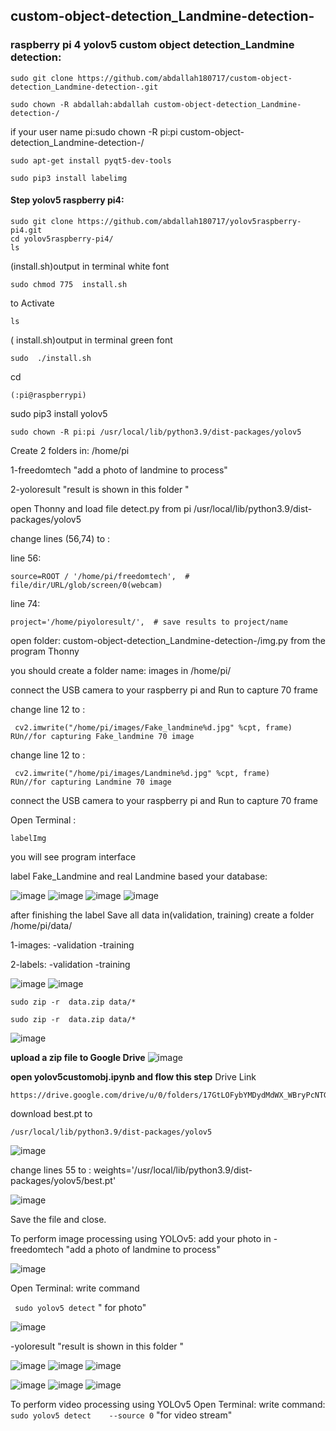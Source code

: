 ## custom-object-detection_Landmine-detection-
### raspberry pi 4 yolov5 custom object detection_Landmine detection: 

```
sudo git clone https://github.com/abdallah180717/custom-object-detection_Landmine-detection-.git

sudo chown -R abdallah:abdallah custom-object-detection_Landmine-detection-/ 
```
if your user name pi:sudo chown -R pi:pi custom-object-detection_Landmine-detection-/

```
sudo apt-get install pyqt5-dev-tools

sudo pip3 install labelimg
```
#### Step  yolov5 raspberry pi4:  

```
sudo git clone https://github.com/abdallah180717/yolov5raspberry-pi4.git
cd yolov5raspberry-pi4/
ls   
```
(install.sh)output in terminal white font

```
sudo chmod 775  install.sh
```
to Activate

```
ls
```
( install.sh)output in terminal green font
```
sudo  ./install.sh
```
cd
```  
(:pi@raspberrypi)

```
sudo pip3 install yolov5
```
sudo chown -R pi:pi /usr/local/lib/python3.9/dist-packages/yolov5
```
Create 2 folders in: /home/pi

1-freedomtech   "add a photo of landmine to process"

2-yoloresult     "result is  shown in this folder "

open Thonny and load file detect.py from 
pi /usr/local/lib/python3.9/dist-packages/yolov5

change lines (56,74)  to :

line 56:
```
source=ROOT / '/home/pi/freedomtech',  # file/dir/URL/glob/screen/0(webcam)
```
line 74:

```
project='/home/piyoloresult/',  # save results to project/name
```



open folder: custom-object-detection_Landmine-detection-/img.py from the program  Thonny

you should create a folder name:  images in /home/pi/


connect the USB camera  to your raspberry pi and Run to capture 70 frame 


change line 12 to :
```
 cv2.imwrite("/home/pi/images/Fake_landmine%d.jpg" %cpt, frame) 
RUn//for capturing Fake_landmine 70 image
```
change line 12 to :
```
 cv2.imwrite("/home/pi/images/Landmine%d.jpg" %cpt, frame)
RUn//for capturing Landmine 70 image
```

connect the USB camera  to your raspberry pi and Run to capture 70 frame 

Open Terminal :
```
labelImg  
```
you will see program interface

label Fake_Landmine and real Landmine based your database:


![image](https://github.com/abdallah180717/custom-object-detection_Landmine-detection-/assets/90546119/e6f2ae9b-bb05-45ad-a9c3-bc69a87cb355)
![image](https://github.com/abdallah180717/custom-object-detection_Landmine-detection-/assets/90546119/11cc2a04-984f-4bbf-8c8a-f0c4a59cd926)
![image](https://github.com/abdallah180717/custom-object-detection_Landmine-detection-/assets/90546119/760b62eb-59be-4634-9379-bab7e84daac4)
![image](https://github.com/abdallah180717/custom-object-detection_Landmine-detection-/assets/90546119/0c80742c-03ee-4454-bf8c-6808acd086a5)

after finishing  the label Save all data in(validation,
training)   create a folder  /home/pi/data/

1-images:
-validation
-training

2-labels:
-validation
-training

![image](https://github.com/abdallah180717/custom-object-detection_Landmine-detection-/assets/90546119/489b41cf-ff43-4100-b4bd-ae7ec0de2f40)
![image](https://github.com/abdallah180717/custom-object-detection_Landmine-detection-/assets/90546119/875dbffb-95c8-4638-8c2f-e081f38b9201)

```
sudo zip -r  data.zip data/*
```

```
sudo zip -r  data.zip data/*
```
![image](https://github.com/abdallah180717/custom-object-detection_Landmine-detection-/assets/90546119/d1b2a6c8-b656-4df2-88d7-b2f695e3f606)

**upload a zip file to Google Drive**
![image](https://github.com/abdallah180717/custom-object-detection_Landmine-detection-/assets/90546119/e9af1b25-3509-4099-96c6-baa18582d0f0)

**open yolov5customobj.ipynb and flow this step**
Drive Link
```
https://drive.google.com/drive/u/0/folders/17GtLOFybYMDydMdWX_WBryPcNTG1HhSD
```


download  best.pt to 
```
/usr/local/lib/python3.9/dist-packages/yolov5
```
![image](https://github.com/abdallah180717/custom-object-detection_Landmine-detection-/assets/90546119/ea32ac16-7d8f-436b-aadd-b1569b94fbd0)

change lines 55  to :  weights='/usr/local/lib/python3.9/dist-packages/yolov5/best.pt'

 ![image](https://github.com/abdallah180717/custom-object-detection_Landmine-detection-/assets/90546119/eeee591a-033d-428a-8740-5c252aafa2ad)

Save the file and close.

To perform image processing using YOLOv5:
add your photo in 
-freedomtech   "add a photo of landmine to process"

![image](https://github.com/abdallah180717/custom-object-detection_Landmine-detection-/assets/90546119/8a3caf09-a6c5-41d6-bd27-e36fc402955e)


Open Terminal: write command 

``` sudo yolov5 detect```     " for photo"

![image](https://github.com/abdallah180717/custom-object-detection_Landmine-detection-/assets/90546119/f1d30d7b-9e17-48fa-a65f-ca661a91168a)



-yoloresult     "result is shown in this folder "

![image](https://github.com/abdallah180717/custom-object-detection_Landmine-detection-/assets/90546119/c045cae5-169e-443c-bb71-0fb2c25293e8)
![image](https://github.com/abdallah180717/custom-object-detection_Landmine-detection-/assets/90546119/541bf037-3e9d-4c47-850c-2ccf1f507944)
![image](https://github.com/abdallah180717/custom-object-detection_Landmine-detection-/assets/90546119/06b3f99c-5be1-4ddb-8a69-cea4d3b00203)

![image](https://github.com/abdallah180717/custom-object-detection_Landmine-detection-/assets/90546119/4972e59a-a3cc-48c2-84bf-ea97f9a74fbd)
![image](https://github.com/abdallah180717/custom-object-detection_Landmine-detection-/assets/90546119/fc255955-ba35-4529-b26b-d9c19018be3f)
![image](https://github.com/abdallah180717/custom-object-detection_Landmine-detection-/assets/90546119/b519cab8-6dab-422b-9404-97729f311cae)

To perform video  processing using YOLOv5
Open Terminal: write command: 
``` sudo yolov5 detect    --source 0```      "for video stream"








